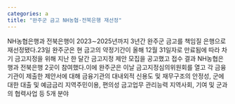 ```yaml
---
categories: a
title: "완주군 금고 NH농협·전북은행 재선정"
---
```

NH농협은행과 전북은행이 2023∼2025년까지 3년간 완주군 금고를 책임질 은행으로 재선정됐다.23일 완주군은 현 금고의 약정기간이 올해 12월 31일자로 만료됨에 따라 차기 금고지정을 위해 지난 한 달간 금고지정 제안 모집을 공고했고 접수 결과 NH농협은행과 전북은행 2곳이 참여했다.이에 완주군은 이날 금고지정심의위원회를 열고 각 금융기관이 제출한 제안서에 대해 금융기관의 대내외적 신용도 및 재무구조의 안정성, 군에 대한 대출 및 예금금리 지역주민이용, 편의성 금고업무 관리능력 지역사회, 기여 및 군과의 협력사업 등 5개 분야